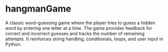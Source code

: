 # hangmanGame
A classic word-guessing game where the player tries to guess a hidden word by entering one letter at a time. The game provides feedback for correct and incorrect guesses and tracks the number of remaining attempts. It reinforces string handling, conditionals, loops, and user input in Python.
